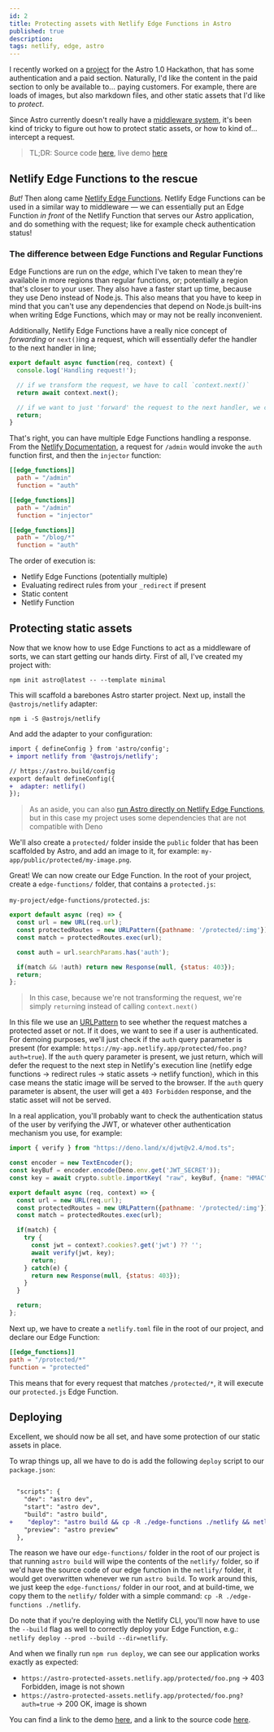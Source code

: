 ```yaml
---
id: 2
title: Protecting assets with Netlify Edge Functions in Astro
published: true
description: 
tags: netlify, edge, astro
---
```


I recently worked on a [project](https://dev.to/thepassle/trying-out-astro-ssr-astro-10-hackaton-3h0g) for the Astro 1.0 Hackathon, that has some authentication and a paid section. Naturally, I'd like the content in the paid section to only be available to... paying customers. For example, there are loads of images, but also markdown files, and other static assets that I'd like to _protect_.

Since Astro currently doesn't really have a [middleware system](https://github.com/withastro/rfcs/discussions/174), it's been kind of tricky to figure out how to protect static assets, or how to kind of... intercept a request.

> TL;DR: Source code [here](https://github.com/thepassle/astro-protected-assets), live demo [here](https://astro-protected-assets.netlify.app/)

## Netlify Edge Functions to the rescue

_But!_ Then along came [Netlify Edge Functions](https://www.netlify.com/blog/announcing-serverless-compute-with-edge-functions/). Netlify Edge Functions can be used in a similar way to middleware — we can essentially put an Edge Function _in front_ of the Netlify Function that serves our Astro application, and do something with the request; like for example check authentication status!

### The difference between Edge Functions and Regular Functions

Edge Functions are run on the _edge_, which I've taken to mean they're available in more regions than regular functions, or; potentially a region that's closer to your user. They also have a faster start up time, because they use Deno instead of Node.js. This also means that you have to keep in mind that you can't use any dependencies that depend on Node.js built-ins when writing Edge Functions, which may or may not be really inconvenient.

Additionally, Netlify Edge Functions have a really nice concept of _forwarding_ or `next()`ing a request, which will essentially defer the handler to the next handler in line;

```js
export default async function(req, context) {
  console.log('Handling request!');

  // if we transform the request, we have to call `context.next()`
  return await context.next();

  // if we want to just 'forward' the request to the next handler, we can just return
  return;
}
```

That's right, you can have multiple Edge Functions handling a response. From the [Netlify Documentation](https://docs.netlify.com/netlify-labs/experimental-features/edge-functions/declarations/), a request for `/admin` would invoke the `auth` function first, and then the `injector` function:

```toml
[[edge_functions]]
  path = "/admin"
  function = "auth"

[[edge_functions]]
  path = "/admin"
  function = "injector"

[[edge_functions]]
  path = "/blog/*"
  function = "auth"
```

The order of execution is:
- Netlify Edge Functions (potentially multiple)
- Evaluating redirect rules from your `_redirect` if present
- Static content
- Netlify Function

## Protecting static assets

Now that we know how to use Edge Functions to act as a middleware of sorts, we can start getting our hands dirty. First of all, I've created my project with:

```
npm init astro@latest -- --template minimal
```

This will scaffold a barebones Astro starter project. Next up, install the `@astrojs/netlify` adapter:
```
npm i -S @astrojs/netlify
```

And add the adapter to your configuration:
```diff
import { defineConfig } from 'astro/config';
+ import netlify from '@astrojs/netlify';

// https://astro.build/config
export default defineConfig({
+  adapter: netlify()
});
```

> As an aside, you can also [run Astro directly on Netlify Edge Functions](https://astro.build/blog/netlify-edge-functions/), but in this case my project uses some dependencies that are not compatible with Deno

We'll also create a `protected/` folder inside the `public` folder that has been scaffolded by Astro, and add an image to it, for example: `my-app/public/protected/my-image.png`.

Great! We can now create our Edge Function. In the root of your project, create a `edge-functions/` folder, that contains a `protected.js`:

`my-project/edge-functions/protected.js`:
```js
export default async (req) => {
  const url = new URL(req.url);
  const protectedRoutes = new URLPattern({pathname: '/protected/:img'});
  const match = protectedRoutes.exec(url);

  const auth = url.searchParams.has('auth');

  if(match && !auth) return new Response(null, {status: 403});
  return;
};
```

> In this case, because we're not transforming the request, we're simply `return`ing instead of calling `context.next()`

In this file we use an [URLPattern](https://web.dev/urlpattern/) to see whether the request matches a protected asset or not. If it does, we want to see if a user is authenticated. For demoing purposes, we'll just check if the `auth` query parameter is present (for example: `https://my-app.netlify.app/protected/foo.png?auth=true`). If the `auth` query parameter is present, we just return, which will defer the request to the next step in Netlify's execution line (netlify edge functions -> redirect rules -> static assets -> netlify function), which in this case means the static image will be served to the browser. If the `auth` query parameter is absent, the user will get a `403 Forbidden` response, and the static asset will not be served.

In a real application, you'll probably want to check the authentication status of the user by verifying the JWT, or whatever other authentication mechanism you use, for example:

```js
import { verify } from "https://deno.land/x/djwt@v2.4/mod.ts";

const encoder = new TextEncoder();
const keyBuf = encoder.encode(Deno.env.get('JWT_SECRET'));
const key = await crypto.subtle.importKey( "raw", keyBuf, {name: "HMAC", hash: "SHA-256"}, true, ["sign", "verify"]);

export default async (req, context) => {
  const url = new URL(req.url);
  const protectedRoutes = new URLPattern({pathname: '/protected/:img'});
  const match = protectedRoutes.exec(url);

  if(match) {
    try {
      const jwt = context?.cookies?.get('jwt') ?? '';
      await verify(jwt, key);
      return;
    } catch(e) {
      return new Response(null, {status: 403});
    }
  }

  return;
};
```

Next up, we have to create a `netlify.toml` file in the root of our project, and declare our Edge Function:
```toml
[[edge_functions]]
path = "/protected/*"
function = "protected"
```

This means that for every request that matches `/protected/*`, it will execute our `protected.js` Edge Function.

## Deploying

Excellent, we should now be all set, and have some protection of our static assets in place. 

To wrap things up, all we have to do is add the following `deploy` script to our `package.json`:

```diff

  "scripts": {
    "dev": "astro dev",
    "start": "astro dev",
    "build": "astro build",
+    "deploy": "astro build && cp -R ./edge-functions ./netlify && netlify deploy --prod --build --dir=netlify",
    "preview": "astro preview"
  },
```

The reason we have our `edge-functions/` folder in the root of our project is that running `astro build` will wipe the contents of the `netlify/` folder, so if we'd have the source code of our edge function in the `netlify/` folder, it would get overwritten whenever we run `astro build`. To work around this, we just keep the `edge-functions/` folder in our root, and at build-time, we copy them to the `netlify/` folder with a simple command: `cp -R ./edge-functions ./netlify`.

Do note that if you're deploying with the Netlify CLI, you'll now have to use the `--build` flag as well to correctly deploy your Edge Function, e.g.: `netlify deploy --prod --build --dir=netlify`.

And when we finally run `npm run deploy`, we can see our application works exactly as expected:

- `https://astro-protected-assets.netlify.app/protected/foo.png` -> 403 Forbidden, image is not shown
- `https://astro-protected-assets.netlify.app/protected/foo.png?auth=true` -> 200 OK, image is shown

You can find a link to the demo [here](https://astro-protected-assets.netlify.app/), and a link to the source code [here](https://github.com/thepassle/astro-protected-assets).


